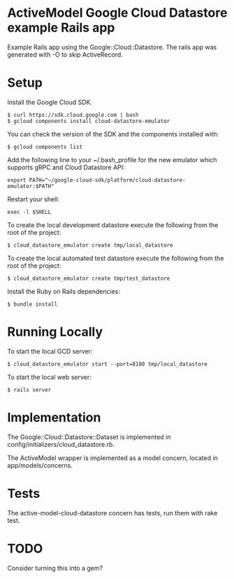 # ActiveModel Google Cloud Datastore example Rails app
Example Rails app using the Google::Cloud::Datastore. The rails app was generated with -O 
to skip ActiveRecord.

# Setup
Install the Google Cloud SDK.

    $ curl https://sdk.cloud.google.com | bash
    $ gcloud components install cloud-datastore-emulator 
    
You can check the version of the SDK and the components installed with:

    $ gcloud components list
    
Add the following line to your ~/.bash_profile for the new emulator which supports gRPC and 
Cloud Datastore API:
        
    export PATH="~/google-cloud-sdk/platform/cloud-datastore-emulator:$PATH"
        
Restart your shell:
        
    exec -l $SHELL    

To create the local development datastore execute the following from the root of the project:

    $ cloud_datastore_emulator create tmp/local_datastore
    
To create the local automated test datastore execute the following from the root of the project:
    
    $ cloud_datastore_emulator create tmp/test_datastore
    
Install the Ruby on Rails dependencies:

    $ bundle install
    
# Running Locally
To start the local GCD server:

    $ cloud_datastore_emulator start --port=8180 tmp/local_datastore
    
To start the local web server:

    $ rails server

# Implementation
The Google::Cloud::Datastore::Dataset is implemented in config/initializers/cloud_datastore.rb.

The ActiveModel wrapper is implemented as a model concern, located in app/models/concerns.

# Tests
The active-model-cloud-datastore concern has tests, run them with rake test.

# TODO
Consider turning this into a gem?
